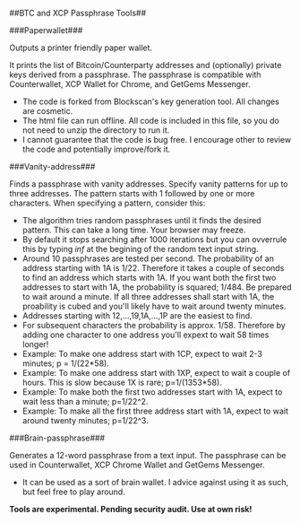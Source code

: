 ##BTC and XCP Passphrase Tools##


###Paperwallet###

Outputs a printer friendly paper wallet.

It prints the list of Bitcoin/Counterparty addresses and (optionally) private keys derived from a passphrase. The passphrase is compatible with Counterwallet, XCP Wallet for Chrome, and GetGems Messenger.

 * The code is forked from Blockscan's key generation tool. All changes are cosmetic.
 * The html file can run offline. All code is included in this file, so you do not need to unzip the directory to run it.
 * I cannot guarantee that the code is bug free. I encourage other to review the code and potentially improve/fork it.


###Vanity-address###

Finds a passphrase with vanity addresses. Specify vanity patterns for up to three addresses. The pattern starts with 1 followed by one or more characters. When specifying a pattern, consider this:

 * The algorithm tries random passphrases until it finds the desired pattern. This can take a long time. Your browser may freeze.
 * By default it stops searching after 1000 iterations but you can ovverrule this by typing *inf* at the begining of the random text input string.
 * Around 10 passphrases are tested per second. The probability of an address starting with 1A is 1/22. Therefore it takes a couple of seconds to find an address which starts with 1A. If you want both the first two addresses to start with 1A, the probability is squared; 1/484. Be prepared to wait around a minute. If all three addresses shall start with 1A, the proability is cubed and you'll likely have to wait around twenty minutes.
 * Addresses starting with 12,...,19,1A,...,1P are the easiest to find.
 * For subsequent characters the probability is approx. 1/58. Therefore by adding one character to one address you'll expext to wait 58 times longer!
 * Example: To make one address start with 1CP, expect to wait 2-3 minutes; p = 1/(22*58).
 * Example: To make one address start with 1XP, expect to wait a couple of hours. This is slow because 1X is rare; p=1/(1353*58).
 * Example: To make both the first two addresses start with 1A, expect to wait less than a minute; p=1/22^2.
 * Example: To make all the first three address start with 1A, expect to wait around twenty minutes; p=1/22^3.


###Brain-passphrase###

Generates a 12-word passphrase from a text input. The passphrase can be used in Counterwallet, XCP Chrome Wallet and GetGems Messenger.

 * It can be used as a sort of brain wallet. I advice against using it as such, but feel free to play around.


**Tools are experimental. Pending security audit. Use at own risk!**
